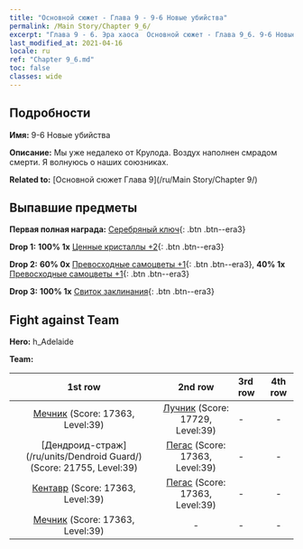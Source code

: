 ```yaml
---
title: "Основной сюжет - Глава 9 - 9-6 Новые убийства"
permalink: /Main Story/Chapter 9_6/
excerpt: "Глава 9 - 6. Эра хаоса  Основной сюжет - Глава 9_6. 9-6 Новые убийства"
last_modified_at: 2021-04-16
locale: ru
ref: "Chapter 9_6.md"
toc: false
classes: wide
---
```


## Подробности

 **Имя:** 9-6 Новые убийства

 **Описание:** Мы уже недалеко от Крулода. Воздух наполнен смрадом смерти. Я волнуюсь о наших союзниках.

 **Related to:** [Основной сюжет Глава 9](/ru/Main Story/Chapter 9/)

## Выпавшие предметы

 **Первая полная награда:** [Серебряный ключ](/ru/Items/con_693/){: .btn .btn--era3}

 **Drop 1:** **100% 1x** [Ценные кристаллы +2](/ru/Items/mat_31/){: .btn .btn--era3}

 **Drop 2:** **60% 0x** [Превосходные самоцветы +1](/ru/Items/mat_23/){: .btn .btn--era3}, **40% 1x** [Превосходные самоцветы +1](/ru/Items/mat_23/){: .btn .btn--era3}

 **Drop 3:** **100% 1x** [Свиток заклинания](/ru/Items/con_694/){: .btn .btn--era3}


## Fight against Team
 **Hero:** h_Adelaide

 **Team:**


  | 1st row | 2nd row | 3rd row | 4th row |
  |:----:|:----:|:----|:----:|
  | [Мечник](/ru/units/Swordsman/) (Score: 17363, Level:39)  | [Лучник](/ru/units/Marksman/) (Score: 17729, Level:39)  | - | - |
  | [Дендроид-страж](/ru/units/Dendroid Guard/) (Score: 21755, Level:39)  | [Пегас](/ru/units/Pegasus/) (Score: 17363, Level:39)  | - | - |
  | [Кентавр](/ru/units/Centaur/) (Score: 17363, Level:39)  | [Пегас](/ru/units/Pegasus/) (Score: 17363, Level:39)  | - | - |
  | [Мечник](/ru/units/Swordsman/) (Score: 17363, Level:39)  | - | - | - |



